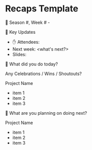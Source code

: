 # Recaps Template

📅 Season #, Week # - <date>

🔑 Key Updates

- ✋ Attendees: <number>
- Next week: <what's next?>
- Slides: <link to Canva>

🥳 What did you do today?

Any Celebrations / Wins / Shoutouts?

Project Name

- item 1
- item 2
- item 3

💪 What are you planning on doing next?

Project Name

- item 1
- item 2
- item 3